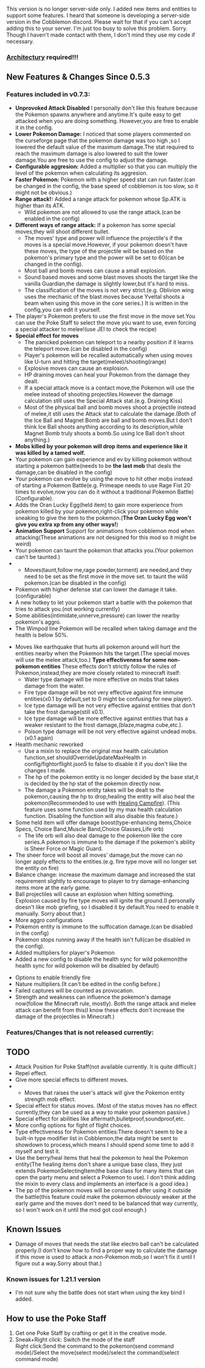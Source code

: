 This version is no longer server-side only. I added new items and entities to support some features. I heard that someone is developing a server-side version in the Cobblemon discord. Please wait for that if you can't accept adding this to your server. I'm just too busy to solve this problem. Sorry.  
Though I haven't made contact with them, I don't mind they use my code if necessary.
### [Architectury](https://modrinth.com/mod/architectury-api) required!!!
## New Features & Changes Since 0.5.3
### Features included in v0.7.3:
- **Unprovoked Attack Disabled** I personally don't like this feature because the Pokemon spawns anywhere and anytime.It's quite easy to get attacked when you are doing something. However,you are free to enable it in the config.
- **Lower Pokemon Damage:** I noticed that some players commented on the curseforge page that the pokemon damage was too high ,so I lowered the default value of the maximum damage.The stat required to reach the maximum damage is also lowered to suit the lower damage.You are free to use the config to adjust the damage.
- **Configurable aggresion:** Added a multiplier so that you can multiply the level of the pokemon when calculating its aggresion.
- **Faster Pokemon:** Pokemon with a higher speed stat can run faster.(can be changed in the config, the base speed of cobblemon is too slow, so it might not be obvious.)
- **Range attack!:** Added a range attack for pokemon whose Sp.ATK is higher than its ATK.
  - Wild pokemon are not allowed to use the range attack.(can be enabled in the config)
- **Different ways of range attack:** If a pokemon has some special moves,they will shoot different bullet.
  - The moves' type and power will influence the projectile's if the moves is a special move.However, if your pokemon doesn't have these moves, the type of the projectile will be based on the pokemon's primary type and the power will be set to 60(can be changed in the config).
  - Most ball and bomb moves can cause a small explosion.
  - Sound based moves and some blast moves shoots the target like the vanilla Guardian,the damage is slightly lower,but it's hard to miss.
  - The classification of the moves is not very strict.(e.g. Oblivion wing uses the mechanic of the blast moves because Yveltal shoots a beam when using this move in the core series.) It is written in the config,you can edit it yourself.
- The player's Pokemon prefers to use the first move in the move set.You can use the Poke Staff to select the move you want to use, even forcing a special attacker to melee!(use JEI to check the recipe)
- **Special effect for moves** 
  - The panicked pokemon can teleport to a nearby position if it learns the teleport move.(can be disabled in the config)
  - Player's pokemon will be recalled automatically when using moves like U-turn and hitting the target(melee)/shooting(range)
  - Explosive moves can cause an explosion.
  - HP draining moves can heal your Pokemon from the damage they dealt.
  - If a special attack move is a contact move,the Pokemon will use the melee instead of shooting projectiles.However the damage calculation still uses the Special Attack stat.(e.g. Draining Kiss) 
  - Most of the physical ball and bomb moves shoot a projectile instead of melee,it still uses the Attack stat to calculate the damage.(Both of the Ice Ball and Magnet Bomb are  ball and bomb moves.But I don't think Ice Ball shoots anything according to its description,while Magnet Bomb truly shoots a bomb.So using Ice Ball don't shoot anything.)
- **Mobs killed by your pokemon will drop items and experience like it was killed by a tamed wolf.**
- Your pokemon can gain experience and ev by killing pokemon without starting a pokemon battle(needs to be **the last mob** that deals the damage,can be disabled in the config)
- Your pokemon can evolve by using the move to hit other mobs instead of starting a Pokemon Battle(e.g. Primeape needs to use Rage Fist 20 times to evolve,now you can do it without a traditional Pokemon Battle)(Configurable).
- Adds the Oran Lucky Egg(held item) to gain more experience from pokemon killed by your pokemon,right-click your pokemon while sneaking to give the item to the pokemon.(**The Oran Lucky Egg won't give you extra xp from any other ways!**)
- **Animation Support** Support for animations from cobblemon mod when attacking(These animations are not designed for this mod so it might be weird)
- Your pokemon can taunt the pokemon that attacks you.(Your pokemon can't be taunted.)
- - Moves(taunt,follow me,rage powder,torment) are needed,and they need to be set as the first move in the move set. to taunt the wild pokemon.(can be disabled in the config)
- Pokemon with higher defense stat can lower the damage it take.(configurable)
- A new hotkey to let your pokemon start a battle with the pokemon that tries to attack you.(not working currently)
- Some abilities(intimidate,unnerve,pressure) can lower the nearby pokemon's aggro.
- The Wimpod line Pokemon will be recalled when taking damage and the health is below 50%.
* Moves like earthquake that hurts all pokemon around will hurt the entities nearby when the Pokemon hits the target.(The special moves will use the melee attack,too.)
  **Type effectiveness for some non-pokemon entities** These effects don't strictly follow the rules of Pokemon,instead,they are more closely related to minecraft itself:
  * Water type damage will be more effective on mobs that takes damage from the water.
  * Fire type damage will be not very effective against fire immune entities(x0.1 by default,set to 0 might be confusing for new player).
  * Ice type damage will be not very effective against entities that don't take the frost damage(still x0.1).
  * Ice type damage will be more effective against entities that has a weaker resistant to the frost damage,(blaze,magma cube,etc.).
  * Poison type damage will be not very effective against undead mobs.(x0.1 again)
* Health mechanic reworked
  * Use a mixin to replace the original max health calculation function,set shouldOverrideUpdateMaxHealth in config/fightorflight.json5 to false to disable it if you don't like the changes I made.
  * The hp of the pokemon entity is no longer decided by the base stat,it is decided by the hp stat of the pokemon directly now.
  * The damage a Pokemon entity takes will be dealt to the pokemon,causing the hp to drop,healing the entity will also heal the pokemon(Recommended to use with [Healing Campfire](https://modrinth.com/mod/healing-campfire)). (This feature uses some function used by my max health calculation function. Disabling the function will also disable this feature.)
* Some held item will offer damage boost(type-enhancing items,Choice Specs, Choice Band,Muscle Band,Choice Glasses,Life orb)
  * The life orb will also deal damage to the pokemon like the core series.A pokemon is immune to the damage if the pokemon's ability is Sheer Force or Magic Guard.
* The sheer force will boost all moves' damage,but the move can no longer apply effects to the entities.(e.g. fire type move will no longer set the entity on fire)
* Balance change: increase the maximum damage and increased the stat requirement slightly to encourage to player to try damage-enhancing items more at the early game.
* Ball projectiles will cause an explosion when hitting something. Explosion caused by fire type moves will ignite the ground.(I personally doesn't like mob griefing, so I disabled it by default.You need to enable it manually. Sorry about that.)
* More aggro configurations
* Pokemon entity is immune to the suffocation damage.(can be disabled in the config)
* Pokemon stops running away if the health isn't full(can be disabled in the config).
* Added multipliers for player's Pokemon
* Added a new config to disable the health sync for wild pokemon(the health sync for wild pokemon will be disabled by default)
- Options to enable friendly fire
- Nature multipliers.(It can't be edited in the config before.)
- Failed captures will be counted as provocation.
- Strength and weakness can influence the pokemon's damage now(follow the Minecraft rule, mostly). Both the range attack and melee attack can benefit from this(I know these effects don't increase the damage of the projectiles in Minecraft.)
### Features/Changes that is not released currently:
## TODO
- Attack Position for Poke Staff(not available currently. It is quite difficult.)
- Repel effect.
- Give more special effects to different moves.
- - Moves that raises the user's attack will give the Pokemon entity strength mob effect.
- Special effect for status moves. (Most of the status moves has no effect currently,they can be used as a way to make your pokemon passive.)
- Special effect for abilities like aftermath,bulletproof,soundproof,etc.
- More config options for fight of flight choices.
- Type effectiveness for Pokemon entities:There doesn't seem to be a built-in type modifier list in Cobblemon,the data might be sent to showdown to process,which means I should spend some time to add it myself and test it.
- Use the berry/heal items that heal the pokemon to heal the Pokemon entity(The healing items don't share a unique base class, they just extends PokemonSelectingItem(the base class for many items that can open the party menu and select a Pokemon to use). I don't think adding the mixin to every class and implements an interface is a good idea.)
- The pp of the pokemon moves will be consumed after using it outside the battle(this feature could make the pokemon obviously weaker at the early game and the moves don't need to be balanced that way currently, so I won't work on it until the mod got cool enough.)
## Known Issues
- Damage of moves that needs the stat like electro ball can't be calculated properly.(I don't know how to find a proper way to calculate the damage if this move is used to attack a non-Pokemon mob,so I won't fix it until I figure out a way.Sorry about that.)
### Known issues for 1.21.1 version
- I'm not sure why the battle does not start when using the key bind I added.
## How to use the Poke Staff
1. Get one Poke Staff by crafting or get it in the creative mode.
2. Sneak+Right click: Switch the mode of the staff  
Right click:Send the command to the pokemon(send command mode)/Select the move(select mode)/select the command(select command mode)